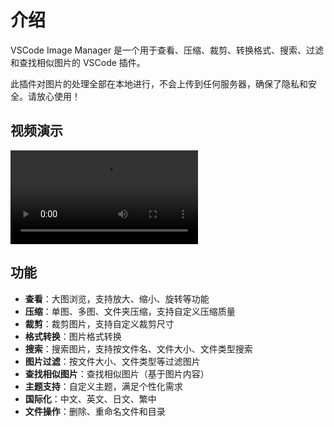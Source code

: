 # 介绍

VSCode Image Manager 是一个用于查看、压缩、裁剪、转换格式、搜索、过滤和查找相似图片的 VSCode 插件。


此插件对图片的处理全部在本地进行，不会上传到任何服务器，确保了隐私和安全。请放心使用！

## 视频演示

<video controls>
  <source src="./images/video.mp4" type="video/mp4">
</video>

## 功能

- **查看**：大图浏览，支持放大、缩小、旋转等功能
- **压缩**：单图、多图、文件夹压缩，支持自定义压缩质量
- **裁剪**：裁剪图片，支持自定义裁剪尺寸
- **格式转换**：图片格式转换
- **搜索**：搜索图片，支持按文件名、文件大小、文件类型搜索
- **图片过滤**：按文件大小、文件类型等过滤图片
- **查找相似图片**：查找相似图片（基于图片内容）
- **主题支持**：自定义主题，满足个性化需求
- **国际化**：中文、英文、日文、繁中
- **文件操作**：删除、重命名文件和目录


